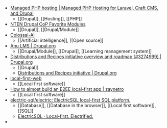 - [Managed PHP hosting | Managed PHP Hosting for Laravel, Craft CMS, and Drupal](https://www.amezmo.com/)
	- [[Drupal]], [[Hosting]], [[PHP]]
- [NTEN Drupal CoP Favorite Modules](https://docs.google.com/document/d/1EYdn636yupV0cpBamFt9C-0oCChetE-oFOumk_NJLXQ/mobilebasic)
	- [[Drupal]], [[Drupal/Module]]
- [Colossal-AI](https://colossalai.org/)
	- [[Artificial intelligence]], [[Open source]]
- [Anu LMS | Drupal.org](https://www.drupal.org/project/anu_lms)
	- [[Drupal/Module]], [[Drupal]], [[Learning management system]]
- [Distributions and Recipes initiative overview and roadmap [#3274999] | Drupal.org](https://www.drupal.org/project/ideas/issues/3274999)
	- [[Drupal]]
	- [Distributions and Recipes initiative | Drupal.org](https://www.drupal.org/project/distributions_recipes)
- [local-first-web](https://github.com/local-first-web)
	- [[Local first software]]
- [How to almost build an E2EE local-first app | zaynetro](https://www.zaynetro.com/post/how-to-build-e2ee-local-first-app/)
	- [[Local first software]]
- [electric-sql/electric: ElectricSQL local-first SQL platform.](https://github.com/electric-sql/electric)
	- [[Database]], [[Database in the browser]], [[Local first software]], [[SQL]]
	- [ElectricSQL · Local-first. Electrified.](https://electric-sql.com/)
-